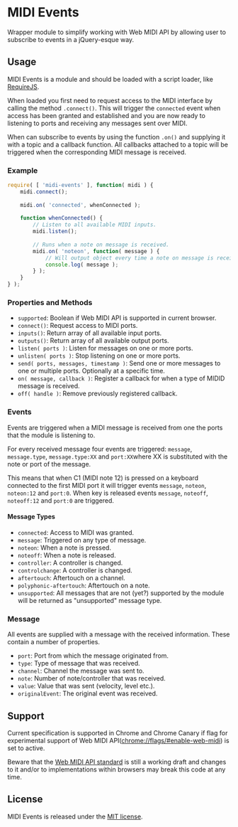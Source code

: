 # MIDI Events

Wrapper module to simplify working with Web MIDI API by allowing user to subscribe to events in a 
jQuery-esque way.


## Usage

MIDI Events is a module and should be loaded with a script loader, like [RequireJS](http://requirejs.org/).

When loaded you first need to request access to the MIDI interface by calling the method `.connect()`.
This will trigger the `connected` event when access has been granted and established and you are now
ready to listening to ports and receiving any messages sent over MIDI.

When can subscribe to events by using the function `.on()` and supplying it with a topic and a
callback function. All callbacks attached to a topic will be triggered when the corresponding MIDI
message is received.

### Example

```javascript
require( [ 'midi-events' ], function( midi ) {
	midi.connect();
	
	midi.on( 'connected', whenConnected );
	
	function whenConnected() {
		// Listen to all available MIDI inputs.
		midi.listen();
		
		// Runs when a note on message is received.
		midi.on( 'noteon', function( message ) {
			// Will output object every time a note on message is received.
			console.log( message );
		} );
	}
} );
```

### Properties and Methods

* `supported`: Boolean if Web MIDI API is supported in current browser.
* `connect()`: Request access to MIDI ports.
* `inputs()`: Return array of all available input ports.
* `outputs()`: Return array of all available output ports.
* `listen( ports )`: Listen for messages on one or more ports.
* `unlisten( ports )`: Stop listening on one or more ports.
* `send( ports, messages, timestamp )`: Send one or more messages to one or multiple ports. Optionally at a specific time.
* `on( message, callback )`: Register a callback for when a type of MIDID message is received.
* `off( handle )`: Remove previously registered callback.

### Events

Events are triggered when a MIDI message is received from one the ports that the module is
listening to.

For every received message four events are triggered: `message`, `message.type`, `message.type:XX`
and `port:XX`where XX is substituted with the note or port of the message.

This means that when C1 (MIDI note 12) is pressed on a keyboard connected to the first MIDI port
it will trigger events `message`, `noteon`, `noteon:12` and `port:0`. When key is released
events `message`, `noteoff`, `noteoff:12` and `port:0` are triggered.

#### Message Types

* `connected`: Access to MIDI was granted.
* `message`: Triggered on any type of message.
* `noteon`: When a note is pressed.
* `noteoff`: When a note is released.
* `controller`: A controller is changed.
* `controlchange`: A controller is changed.
* `aftertouch`: Aftertouch on a channel.
* `polyphonic-aftertouch`: Aftertouch on a note.
* `unsupported`: All messages that are not (yet?) supported by the module will be returned as
"unsupported" message type.

### Message

All events are supplied with a message with the received information. These contain a number
of properties.

* `port`: Port from which the message originated from.
* `type`: Type of message that was received.
* `channel`: Channel the message was sent to.
* `note`: Number of note/controller that was received.
* `value`: Value that was sent (velocity, level etc.).
* `originalEvent`: The original event was received.


## Support

Current specification is supported in Chrome and Chrome Canary if flag for experimental support of
Web MIDI API([chrome://flags/#enable-web-midi](chrome://flags/#enable-web-midi)) is set to active.

Beware that the [Web MIDI API standard](http://www.w3.org/TR/webmidi/) is still a working draft and
changes to it and/or to implementations within browsers may break this code at any time.


## License

MIDI Events is released under the [MIT license](http://mikaeljorhult.mit-license.org).